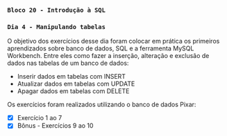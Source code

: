 ### `Bloco 20 - Introdução à SQL`
### `Dia 4 - Manipulando tabelas`

O objetivo dos exercícios desse dia foram colocar em prática os primeiros aprendizados sobre banco de dados, SQL e a ferramenta MySQL Workbench. 
Entre eles como fazer a inserção, alteração e exclusão de dados nas tabelas de um banco de dados:
  - Inserir dados em tabelas com INSERT
  - Atualizar dados em tabelas com UPDATE
  - Apagar dados em tabelas com DELETE

Os exercícios foram realizados utilizando o banco de dados Pixar:
- [x] Exercício 1 ao 7
- [x] Bônus - Exercícios 9 ao 10